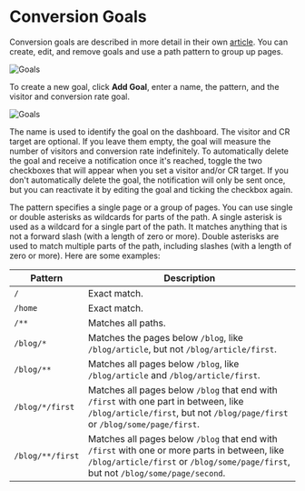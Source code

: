 # Conversion Goals

Conversion goals are described in more detail in their own [article](/advanced/conversion-goals). You can create, edit, and remove goals and use a path pattern to group up pages.

![Goals](/dashboard/goals.png)

To create a new goal, click **Add Goal**, enter a name, the pattern, and the visitor and conversion rate goal.

![Goals](/dashboard/create-goal.png)

The name is used to identify the goal on the dashboard. The visitor and CR target are optional. If you leave them empty, the goal will measure the number of visitors and conversion rate indefinitely. To automatically delete the goal and receive a notification once it's reached, toggle the two checkboxes that will appear when you set a visitor and/or CR target. If you don't automatically delete the goal, the notification will only be sent once, but you can reactivate it by editing the goal and ticking the checkbox again.

The pattern specifies a single page or a group of pages. You can use single or double asterisks as wildcards for parts of the path. A single asterisk is used as a wildcard for a single part of the path. It matches anything that is not a forward slash (with a length of zero or more). Double asterisks are used to match multiple parts of the path, including slashes (with a length of zero or more). Here are some examples:

| Pattern | Description |
| - | - |
| `/` | Exact match. |
| `/home` | Exact match. |
| `/**` | Matches all paths. |
| `/blog/*` | Matches the pages below `/blog`, like `/blog/article`, but not `/blog/article/first`. |
| `/blog/**` | Matches all pages below `/blog`, like `/blog/article` and `/blog/article/first`. |
| `/blog/*/first` | Matches all pages below `/blog` that end with `/first` with one part in between, like `/blog/article/first`, but not `/blog/page/first` or `/blog/some/page/first`. |
| `/blog/**/first` | Matches all pages below `/blog` that end with `/first` with one or more parts in between, like `/blog/article/first` or `/blog/some/page/first`, but not `/blog/some/page/second`. |
